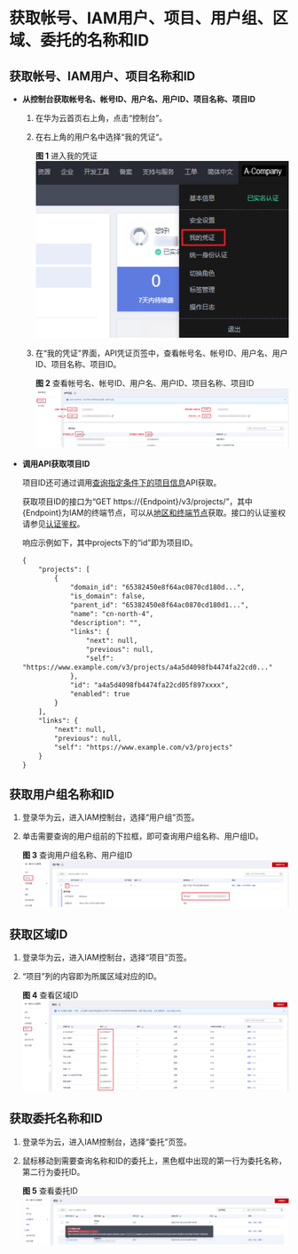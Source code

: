 # 获取帐号、IAM用户、项目、用户组、区域、委托的名称和ID<a name="iam_17_0002"></a>

## 获取帐号、IAM用户、项目名称和ID<a name="section13960118204914"></a>

-   **从控制台获取帐号名、帐号ID、用户名、用户ID、项目名称、项目ID**
    1.  在华为云首页右上角，点击“控制台”。
    2.  在右上角的用户名中选择“我的凭证“。

        **图 1**  进入我的凭证<a name="fig52163612527"></a>  
        ![](figures/进入我的凭证.png "进入我的凭证")

    3.  在“我的凭证”界面，API凭证页签中，查看帐号名、帐号ID、用户名、用户ID、项目名称、项目ID。

        **图 2**  查看帐号名、帐号ID、用户名、用户ID、项目名称、项目ID<a name="fig6764316135210"></a>  
        ![](figures/查看帐号名-帐号ID-用户名-用户ID-项目名称-项目ID.png "查看帐号名-帐号ID-用户名-用户ID-项目名称-项目ID")


-   **调用API获取项目ID**

    项目ID还可通过调用[查询指定条件下的项目信息](查询指定条件下的项目列表.md)API获取。

    获取项目ID的接口为“GET https://\{Endpoint\}/v3/projects/”，其中\{Endpoint\}为IAM的终端节点，可以从[地区和终端节点](https://developer.huaweicloud.com/endpoint?IAM)获取。接口的认证鉴权请参见[认证鉴权](认证鉴权.md)。

    响应示例如下，其中projects下的“id”即为项目ID。

    ```
    { 
        "projects": [ 
            { 
                "domain_id": "65382450e8f64ac0870cd180d...", 
                "is_domain": false, 
                "parent_id": "65382450e8f64ac0870cd180d1...", 
                "name": "cn-north-4", 
                "description": "", 
                "links": { 
                    "next": null, 
                    "previous": null, 
                    "self": "https://www.example.com/v3/projects/a4a5d4098fb4474fa22cd0..." 
                }, 
                "id": "a4a5d4098fb4474fa22cd05f897xxxx", 
                "enabled": true 
            } 
        ], 
        "links": { 
            "next": null, 
            "previous": null, 
            "self": "https://www.example.com/v3/projects" 
        } 
    }
    ```


## 获取用户组名称和ID<a name="section79181350155213"></a>

1.  登录华为云，进入IAM控制台，选择“用户组”页签。
2.  单击需要查询的用户组前的下拉框，即可查询用户组名称、用户组ID。

    **图 3**  查询用户组名称、用户组ID<a name="fig1264911578520"></a>  
    ![](figures/查询用户组名称-用户组ID.png "查询用户组名称-用户组ID")


## 获取区域ID<a name="section14125113011553"></a>

1.  登录华为云，进入IAM控制台，选择“项目”页签。
2.  “项目”列的内容即为所属区域对应的ID。

    **图 4**  查看区域ID<a name="fig971171316537"></a>  
    ![](figures/查看区域ID.png "查看区域ID")


## 获取委托名称和ID<a name="section468501394115"></a>

1.  登录华为云，进入IAM控制台，选择“委托”页签。
2.  鼠标移动到需要查询名称和ID的委托上，黑色框中出现的第一行为委托名称，第二行为委托ID。

    **图 5**  查看委托ID<a name="fig1386193419534"></a>  
    ![](figures/查看委托ID.png "查看委托ID")


